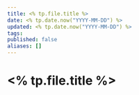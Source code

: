 ```yaml
---
title: <% tp.file.title %>
date: <% tp.date.now("YYYY-MM-DD") %>
updated: <% tp.date.now("YYYY-MM-DD") %>
tags:
published: false
aliases: []
---
```

# <% tp.file.title %>


